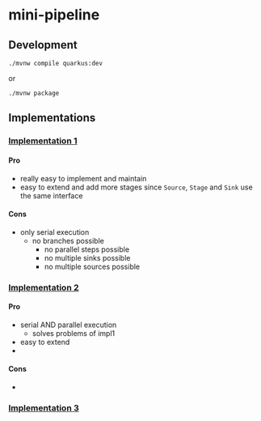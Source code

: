 # mini-pipeline

## Development

```shell
./mvnw compile quarkus:dev
```

or 

```shell script
./mvnw package
```

## Implementations

### [Implementation 1](impl1And2/src/main/java/com/example/impl1)

#### Pro

- really easy to implement and maintain
- easy to extend and add more stages since `Source`, `Stage` and `Sink` use the same interface

#### Cons

- only serial execution
    - no branches possible
        - no parallel steps possible
        - no multiple sinks possible
        - no multiple sources possible


### [Implementation 2](impl1And2/src/main/java/com/example/impl2)

#### Pro

- serial AND parallel execution
    - solves problems of impl1
- easy to extend
-

#### Cons

-


### [Implementation 3](impl3)

